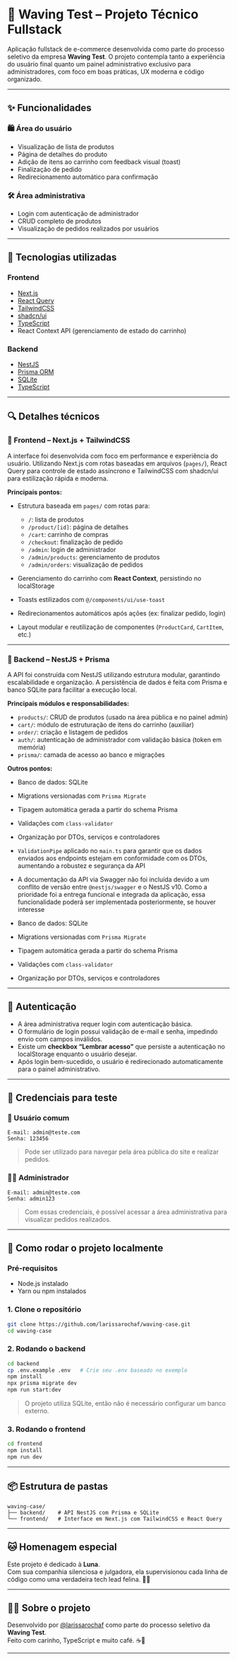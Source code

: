 
# 🛒 Waving Test – Projeto Técnico Fullstack

Aplicação fullstack de e-commerce desenvolvida como parte do processo seletivo da empresa **Waving Test**. O projeto contempla tanto a experiência do usuário final quanto um painel administrativo exclusivo para administradores, com foco em boas práticas, UX moderna e código organizado.

---

## ✨ Funcionalidades

### 🛍️ Área do usuário
- Visualização de lista de produtos
- Página de detalhes do produto
- Adição de itens ao carrinho com feedback visual (toast)
- Finalização de pedido
- Redirecionamento automático para confirmação

### 🛠️ Área administrativa
- Login com autenticação de administrador
- CRUD completo de produtos
- Visualização de pedidos realizados por usuários

---

## 🧠 Tecnologias utilizadas

### Frontend
- [Next.js](https://nextjs.org/)
- [React Query](https://tanstack.com/query/latest)
- [TailwindCSS](https://tailwindcss.com/)
- [shadcn/ui](https://ui.shadcn.com/)
- [TypeScript](https://www.typescriptlang.org/)
- React Context API (gerenciamento de estado do carrinho)

### Backend
- [NestJS](https://nestjs.com/)
- [Prisma ORM](https://www.prisma.io/)
- [SQLite](https://www.sqlite.org/)
- [TypeScript](https://www.typescriptlang.org/)

---

## 🔍 Detalhes técnicos

### 📱 Frontend – Next.js + TailwindCSS

A interface foi desenvolvida com foco em performance e experiência do usuário. Utilizando Next.js com rotas baseadas em arquivos (`pages/`), React Query para controle de estado assíncrono e TailwindCSS com shadcn/ui para estilização rápida e moderna.

**Principais pontos:**

- Estrutura baseada em `pages/` com rotas para:
  - `/`: lista de produtos
  - `/product/[id]`: página de detalhes
  - `/cart`: carrinho de compras
  - `/checkout`: finalização de pedido
  - `/admin`: login de administrador
  - `/admin/products`: gerenciamento de produtos
  - `/admin/orders`: visualização de pedidos

- Gerenciamento do carrinho com **React Context**, persistindo no localStorage
- Toasts estilizados com `@/components/ui/use-toast`
- Redirecionamentos automáticos após ações (ex: finalizar pedido, login)
- Layout modular e reutilização de componentes (`ProductCard`, `CartItem`, etc.)

---

### 🔧 Backend – NestJS + Prisma

A API foi construída com NestJS utilizando estrutura modular, garantindo escalabilidade e organização. A persistência de dados é feita com Prisma e banco SQLite para facilitar a execução local.

**Principais módulos e responsabilidades:**

- `products/`: CRUD de produtos (usado na área pública e no painel admin)
- `cart/`: módulo de estruturação de itens do carrinho (auxiliar)
- `order/`: criação e listagem de pedidos
- `auth/`: autenticação de administrador com validação básica (token em memória)
- `prisma/`: camada de acesso ao banco e migrações

**Outros pontos:**

- Banco de dados: SQLite
- Migrations versionadas com `Prisma Migrate`
- Tipagem automática gerada a partir do schema Prisma
- Validações com `class-validator`
- Organização por DTOs, serviços e controladores
- `ValidationPipe` aplicado no `main.ts` para garantir que os dados enviados aos endpoints estejam em conformidade com os DTOs, aumentando a robustez e segurança da API
- A documentação da API via Swagger não foi incluída devido a um conflito de versão entre `@nestjs/swagger` e o NestJS v10. Como a prioridade foi a entrega funcional e integrada da aplicação, essa funcionalidade poderá ser implementada posteriormente, se houver interesse

- Banco de dados: SQLite
- Migrations versionadas com `Prisma Migrate`
- Tipagem automática gerada a partir do schema Prisma
- Validações com `class-validator`
- Organização por DTOs, serviços e controladores

---

## 🔐 Autenticação

- A área administrativa requer login com autenticação básica.
- O formulário de login possui validação de e-mail e senha, impedindo envio com campos inválidos.
- Existe um **checkbox “Lembrar acesso”** que persiste a autenticação no localStorage enquanto o usuário desejar.
- Após login bem-sucedido, o usuário é redirecionado automaticamente para o painel administrativo.

---

## 👥 Credenciais para teste

### 👤 Usuário comum

```
E-mail: admin@teste.com
Senha: 123456
```

> Pode ser utilizado para navegar pela área pública do site e realizar pedidos.

### 👩‍💼 Administrador

```
E-mail: admin@teste.com
Senha: admin123
```

> Com essas credenciais, é possível acessar a área administrativa para visualizar pedidos realizados.

---

## 🚀 Como rodar o projeto localmente

### Pré-requisitos
- Node.js instalado
- Yarn ou npm instalados

### 1. Clone o repositório

```bash
git clone https://github.com/larissarochaf/waving-case.git
cd waving-case
```

### 2. Rodando o backend

```bash
cd backend
cp .env.example .env   # Crie seu .env baseado no exemplo
npm install
npx prisma migrate dev
npm run start:dev
```

> O projeto utiliza SQLite, então não é necessário configurar um banco externo.

### 3. Rodando o frontend

```bash
cd frontend
npm install
npm run dev
```

---

## 📦 Estrutura de pastas

```
waving-case/
├── backend/    # API NestJS com Prisma e SQLite
└── frontend/   # Interface em Next.js com TailwindCSS e React Query
```

---

## 🐱 Homenagem especial

Este projeto é dedicado à **Luna**.  
Com sua companhia silenciosa e julgadora, ela supervisionou cada linha de código como uma verdadeira tech lead felina. 👑🐾

---

## 👩‍💻 Sobre o projeto

Desenvolvido por [@larissarochaf](https://github.com/larissarochaf) como parte do processo seletivo da **Waving Test**.  
Feito com carinho, TypeScript e muito café. ☕💙

---
